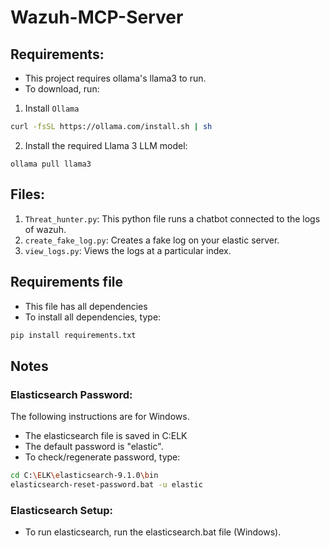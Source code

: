 # Wazuh-MCP-Server

## Requirements:

- This project requires ollama's llama3 to run.
- To download, run:
1. Install ```Ollama```
``` bash
curl -fsSL https://ollama.com/install.sh | sh
```
2. Install the required Llama 3 LLM model:
```
ollama pull llama3
```

## Files:

1. ```Threat_hunter.py```: This python file runs a chatbot connected to the logs of wazuh.
2. ```create_fake_log.py```: Creates a fake log on your elastic server.
3. ```view_logs.py```: Views the logs at a particular index.

## Requirements file

- This file has all dependencies
- To install all dependencies, type:
``` bash
pip install requirements.txt
```

## Notes

### Elasticsearch Password:

The following instructions are for Windows.

- The elasticsearch file is saved in C:ELK
- The default password is "elastic".
- To check/regenerate password, type:
``` bash
cd C:\ELK\elasticsearch-9.1.0\bin
elasticsearch-reset-password.bat -u elastic
```

### Elasticsearch Setup:
- To run elasticsearch, run the elasticsearch.bat file (Windows).